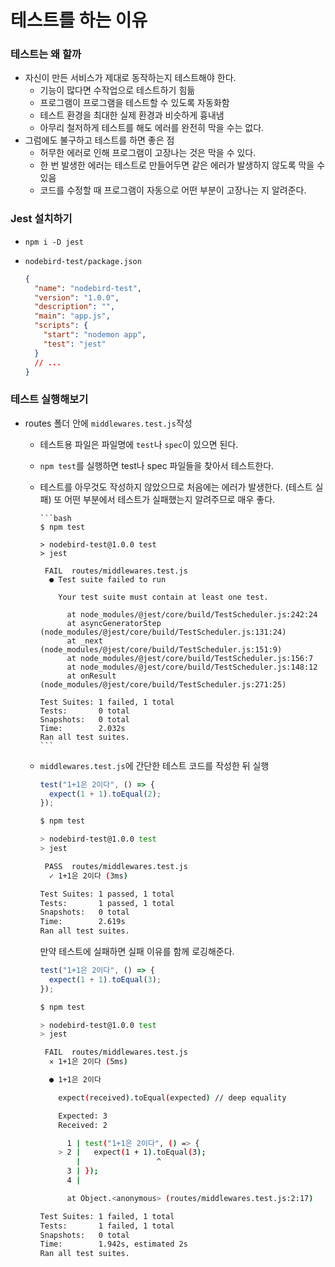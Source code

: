 ﻿# 테스트를 하는 이유

### 테스트는 왜 할까

- 자신이 만든 서비스가 제대로 동작하는지 테스트해야 한다.
  - 기능이 많다면 수작업으로 테스트하기 힘듦
  - 프로그램이 프로그램을 테스트할 수 있도록 자동화함
  - 테스트 환경을 최대한 실제 환경과 비슷하게 흉내냄
  - 아무리 철저하게 테스트를 해도 에러를 완전히 막을 수는 없다.
- 그럼에도 불구하고 테스트를 하면 좋은 점
  - 허무한 에러로 인해 프로그램이 고장나는 것은 막을 수 있다.
  - 한 번 발생한 에러는 테스트로 만들어두면 같은 에러가 발생하지 않도록 막을 수 있음
  - 코드를 수정할 때 프로그램이 자동으로 어떤 부분이 고장나는 지 알려준다.

### Jest 설치하기

- `npm i -D jest`
- `nodebird-test/package.json`

  ```json
  {
    "name": "nodebird-test",
    "version": "1.0.0",
    "description": "",
    "main": "app.js",
    "scripts": {
      "start": "nodemon app",
      "test": "jest"
    }
    // ...
  }
  ```

### 테스트 실행해보기

- routes 폴더 안에 `middlewares.test.js`작성

  - 테스트용 파일은 파일명에 `test`나 `spec`이 있으면 된다.
  - `npm test`를 실행하면 test나 spec 파일들을 찾아서 테스트한다.
  - 테스트를 아무것도 작성하지 않았으므로 처음에는 에러가 발생한다. (테스트 실패)
    또 어떤 부분에서 테스트가 실패했는지 알려주므로 매우 좋다.

        ```bash
        $ npm test

        > nodebird-test@1.0.0 test
        > jest

         FAIL  routes/middlewares.test.js
          ● Test suite failed to run

            Your test suite must contain at least one test.

              at node_modules/@jest/core/build/TestScheduler.js:242:24
              at asyncGeneratorStep (node_modules/@jest/core/build/TestScheduler.js:131:24)
              at _next (node_modules/@jest/core/build/TestScheduler.js:151:9)
              at node_modules/@jest/core/build/TestScheduler.js:156:7
              at node_modules/@jest/core/build/TestScheduler.js:148:12
              at onResult (node_modules/@jest/core/build/TestScheduler.js:271:25)

        Test Suites: 1 failed, 1 total
        Tests:       0 total
        Snapshots:   0 total
        Time:        2.032s
        Ran all test suites.
        ```

  - `middlewares.test.js`에 간단한 테스트 코드를 작성한 뒤 실행

    ```jsx
    test("1+1은 2이다", () => {
      expect(1 + 1).toEqual(2);
    });
    ```

    ```bash
    $ npm test

    > nodebird-test@1.0.0 test
    > jest

     PASS  routes/middlewares.test.js
      ✓ 1+1은 2이다 (3ms)

    Test Suites: 1 passed, 1 total
    Tests:       1 passed, 1 total
    Snapshots:   0 total
    Time:        2.619s
    Ran all test suites.
    ```

    만약 테스트에 실패하면 실패 이유를 함께 로깅해준다.

    ```jsx
    test("1+1은 2이다", () => {
      expect(1 + 1).toEqual(3);
    });
    ```

    ```bash
    $ npm test

    > nodebird-test@1.0.0 test
    > jest

     FAIL  routes/middlewares.test.js
      ✕ 1+1은 2이다 (5ms)

      ● 1+1은 2이다

        expect(received).toEqual(expected) // deep equality

        Expected: 3
        Received: 2

          1 | test("1+1은 2이다", () => {
        > 2 |   expect(1 + 1).toEqual(3);
            |                 ^
          3 | });
          4 |

          at Object.<anonymous> (routes/middlewares.test.js:2:17)

    Test Suites: 1 failed, 1 total
    Tests:       1 failed, 1 total
    Snapshots:   0 total
    Time:        1.942s, estimated 2s
    Ran all test suites.
    ```
